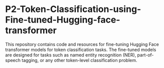 # P2-Token-Classification-using-Fine-tuned-Hugging-face-transformer
This repository contains code and resources for fine-tuning Hugging Face transformer models for token classification tasks. The fine-tuned models are designed for tasks such as named entity recognition (NER), part-of-speech tagging, or any other token-level classification problem.
